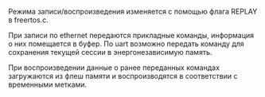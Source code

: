 Режима записи/воспроизведения изменяется с помощью флага REPLAY в freertos.c.  

При записи по ethernet передаются прикладные команды, информация о них помещается в буфер. По uart возможно передать команду для сохранения текущей сессии в энергонезависимую память.  

При воспроизведении данные о ранее переданных командах загружаются из флеш памяти и воспроизводятся в соответствии с временными метками.
 
